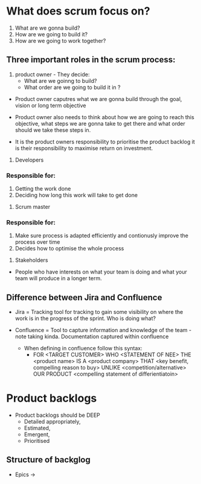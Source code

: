 # What does scrum focus on?

1.  What are we gonna build?
2.  How are we going to build it?
3.  How are we going to work together?

## Three important roles in the scrum process:

1.  product owner - They decide:
    - What are we goinng to build?
    - What order are we going to build it in ?

- Product owner caputres what we are gonna build through the goal,
  vision or long term objective

- Product owner also needs to think about how we are going to reach this
  objective, what steps we are gonna take to get there and what order
  should we take these steps in.

<!-- -->

- It is the product owners responsibility to prioritise the product
  backlog it is their responsibility to maximise return on investment.

1.  Developers

### Responsible for:

1.  Getting the work done
2.  Deciding how long this work will take to get done

<!-- -->

1.  Scrum master

### Responsible for:

1.  Make sure process is adapted efficiently and contionusly improve the
    process over time
2.  Decides how to optimise the whole process

<!-- -->

1.  Stakeholders

- People who have interests on what your team is doing and what your
  team will produce in a longer term.

## Difference between Jira and Confluence

- Jira = Tracking tool for tracking to gain some visibility on where the
  work is in the progress of the sprint. Who is doing what?

- Confluence = Tool to capture information and knowledge of the team -
  note taking kinda. Documentation captured within confluence

  - When defining in confluence follow this syntax:
    - FOR \<TARGET CUSTOMER\> WHO \<STATEMENT OF NEE\> THE \<product
      name\> IS A \<product company\> THAT \<key benefit, compelling
      reason to buy\> UNLIKE \<competition/alternative\> OUR PRODUCT
      \<compelling statement of differientiatoin\>

# Product backlogs

- Product backlogs should be DEEP
  - Detailed appropriately,
  - Estimated,
  - Emergent,
  - Prioritised

## Structure of backglog

- Epics -\>

